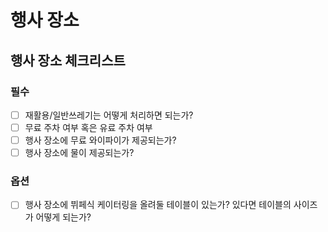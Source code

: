 # 행사 장소

## 행사 장소 체크리스트

### 필수

- [ ] 재활용/일반쓰레기는 어떻게 처리하면 되는가?
- [ ] 무료 주차 여부 혹은 유료 주차 여부
- [ ] 행사 장소에 무료 와이파이가 제공되는가?
- [ ] 행사 장소에 물이 제공되는가?

### 옵션

- [ ] 행사 장소에 뷔페식 케이터링을 올려둘 테이블이 있는가? 있다면 테이블의 사이즈가 어떻게 되는가?
